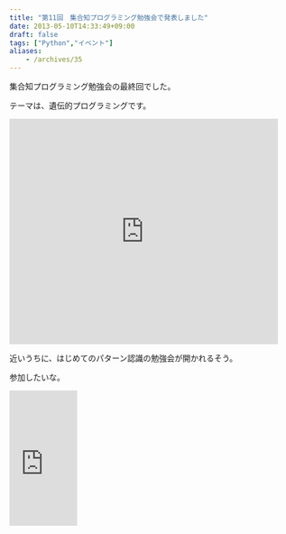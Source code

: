 ```yaml
---
title: "第11回　集合知プログラミング勉強会で発表しました"
date: 2013-05-10T14:33:49+09:00
draft: false
tags: ["Python","イベント"]
aliases:
    - /archives/35
---
```


集合知プログラミング勉強会の最終回でした。
テーマは、遺伝的プログラミングです。

<iframe src="http://www.slideshare.net/slideshow/embed_code/20903654" width="476" height="400" frameborder="0" marginwidth="0" marginheight="0" scrolling="no"></iframe>

近いうちに、はじめてのパターン認識の勉強会が開かれるそう。

参加したいな。

<iframe src="http://rcm-jp.amazon.co.jp/e/cm?t=gepuro-22&o=9&p=8&l=as1&asins=4627849710&ref=qf_sp_asin_til&fc1=000000&IS2=1&lt1=_blank&m=amazon&lc1=0000FF&bc1=000000&bg1=FFFFFF&f=ifr" style="width:120px;height:240px;" scrolling="no" marginwidth="0" marginheight="0" frameborder="0"></iframe>


